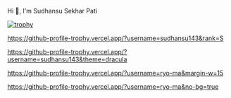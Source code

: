 Hi 👋, I'm Sudhansu Sekhar Pati
<br />



[![trophy](https://github-profile-trophy.vercel.app/?username=sudhansu143)](https://github.com/sudhansu143/github-profile-trophy)

https://github-profile-trophy.vercel.app/?username=sudhansu143&rank=S

https://github-profile-trophy.vercel.app/?username=sudhansu143&theme=dracula

https://github-profile-trophy.vercel.app/?username=ryo-ma&margin-w=15

https://github-profile-trophy.vercel.app/?username=ryo-ma&no-bg=true




